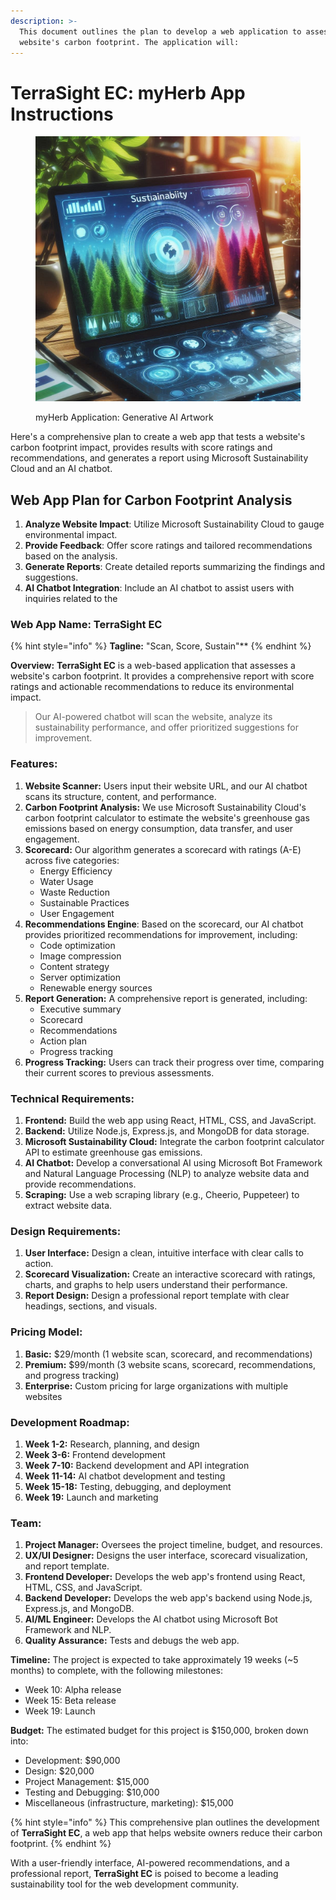 ```yaml
---
description: >-
  This document outlines the plan to develop a web application to assess a
  website's carbon footprint. The application will:
---
```


# TerraSight EC: myHerb App Instructions

<figure><img src="../../.gitbook/assets/sustainability futuristic computer screen myherb AI art 3.jpeg" alt=""><figcaption><p>myHerb Application: Generative AI Artwork</p></figcaption></figure>

Here's a comprehensive plan to create a web app that tests a website's carbon footprint impact, provides results with score ratings and recommendations, and generates a report using Microsoft Sustainability Cloud and an AI chatbot.

## Web App Plan for Carbon Footprint Analysis

1. **Analyze Website Impact**: Utilize Microsoft Sustainability Cloud to gauge environmental impact.
2. **Provide Feedback**: Offer score ratings and tailored recommendations based on the analysis.
3. **Generate Reports**: Create detailed reports summarizing the findings and suggestions.
4. **AI Chatbot Integration**: Include an AI chatbot to assist users with inquiries related to the

### **Web App Name:** TerraSight EC

{% hint style="info" %}
**Tagline:** "Scan, Score, Sustain"\*\*
{% endhint %}

**Overview:** **TerraSight EC** is a web-based application that assesses a website's carbon footprint. It provides a comprehensive report with score ratings and actionable recommendations to reduce its environmental impact.&#x20;

> Our AI-powered chatbot will scan the website, analyze its sustainability performance, and offer prioritized suggestions for improvement.

### **Features:**

1. **Website Scanner:** Users input their website URL, and our AI chatbot scans its structure, content, and performance.
2. **Carbon Footprint Analysis:** We use Microsoft Sustainability Cloud's carbon footprint calculator to estimate the website's greenhouse gas emissions based on energy consumption, data transfer, and user engagement.
3. **Scorecard:** Our algorithm generates a scorecard with ratings (A-E) across five categories:
   * Energy Efficiency
   * Water Usage
   * Waste Reduction
   * Sustainable Practices
   * User Engagement
4. **Recommendations Engine**: Based on the scorecard, our AI chatbot provides prioritized recommendations for improvement, including:
   * Code optimization
   * Image compression
   * Content strategy
   * Server optimization
   * Renewable energy sources
5. **Report Generation:** A comprehensive report is generated, including:
   * Executive summary
   * Scorecard
   * Recommendations
   * Action plan
   * Progress tracking
6. **Progress Tracking:** Users can track their progress over time, comparing their current scores to previous assessments.

### **Technical Requirements:**

1. **Frontend:** Build the web app using React, HTML, CSS, and JavaScript.
2. **Backend:** Utilize Node.js, Express.js, and MongoDB for data storage.
3. **Microsoft Sustainability Cloud:** Integrate the carbon footprint calculator API to estimate greenhouse gas emissions.
4. **AI Chatbot:** Develop a conversational AI using Microsoft Bot Framework and Natural Language Processing (NLP) to analyze website data and provide recommendations.
5. **Scraping:** Use a web scraping library (e.g., Cheerio, Puppeteer) to extract website data.

### **Design Requirements:**

1. **User Interface:** Design a clean, intuitive interface with clear calls to action.
2. **Scorecard Visualization:** Create an interactive scorecard with ratings, charts, and graphs to help users understand their performance.
3. **Report Design:** Design a professional report template with clear headings, sections, and visuals.

### **Pricing Model:**

1. **Basic:** $29/month (1 website scan, scorecard, and recommendations)
2. **Premium:** $99/month (3 website scans, scorecard, recommendations, and progress tracking)
3. **Enterprise:** Custom pricing for large organizations with multiple websites

### **Development Roadmap:**

1. **Week 1-2:** Research, planning, and design
2. **Week 3-6:** Frontend development
3. **Week 7-10:** Backend development and API integration
4. **Week 11-14:** AI chatbot development and testing
5. **Week 15-18:** Testing, debugging, and deployment
6. **Week 19:** Launch and marketing

### **Team:**

1. **Project Manager:** Oversees the project timeline, budget, and resources.
2. **UX/UI Designer:** Designs the user interface, scorecard visualization, and report template.
3. **Frontend Developer:** Develops the web app's frontend using React, HTML, CSS, and JavaScript.
4. **Backend Developer:** Develops the web app's backend using Node.js, Express.js, and MongoDB.
5. **AI/ML Engineer:** Develops the AI chatbot using Microsoft Bot Framework and NLP.
6. **Quality Assurance:** Tests and debugs the web app.

**Timeline:** The project is expected to take approximately 19 weeks (\~5 months) to complete, with the following milestones:

* Week 10: Alpha release
* Week 15: Beta release
* Week 19: Launch

**Budget:** The estimated budget for this project is $150,000, broken down into:

* Development: $90,000
* Design: $20,000
* Project Management: $15,000
* Testing and Debugging: $10,000
* Miscellaneous (infrastructure, marketing): $15,000

{% hint style="info" %}
This comprehensive plan outlines the development of **TerraSight EC**, a web app that helps website owners reduce their carbon footprint.&#x20;
{% endhint %}

With a user-friendly interface, AI-powered recommendations, and a professional report, **TerraSight EC** is poised to become a leading sustainability tool for the web development community.
